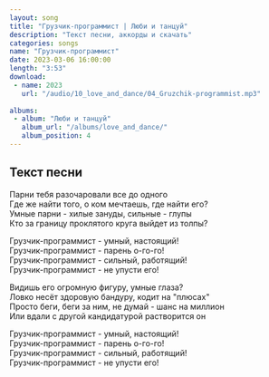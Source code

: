 ```yaml
---
layout: song
title: "Грузчик-программист | Люби и танцуй"
description: "Текст песни, аккорды и скачать"
categories: songs
name: "Грузчик-программист"
date: 2023-03-06 16:00:00
length: "3:53"
download:
 - name: 2023
   url: "/audio/10_love_and_dance/04_Gruzchik-programmist.mp3"
   
albums:
 - album: "Люби и танцуй"
   album_url: "/albums/love_and_dance/"
   album_position: 4
---
```



## Текст песни  
Парни тебя разочаровали все до одного  
Где же найти того, о ком мечтаешь, где найти его?  
Умные парни - хилые зануды, сильные - глупы  
Кто за границу проклятого круга выйдет из толпы?  
  
Грузчик-программист - умный, настоящий!  
Грузчик-программист - парень о-го-го!  
Грузчик-программист - сильный, работящий!  
Грузчик-программист - не упусти его!  
  
Видишь его огромную фигуру, умные глаза?  
Ловко несёт здоровую бандуру, кодит на "плюсах"  
Просто беги, беги за ним, не думай - шанс на миллион  
Или вдали с другой кандидатурой растворится он  
  
Грузчик-программист - умный, настоящий!  
Грузчик-программист - парень о-го-го!  
Грузчик-программист - сильный, работящий!  
Грузчик-программист - не упусти его!  